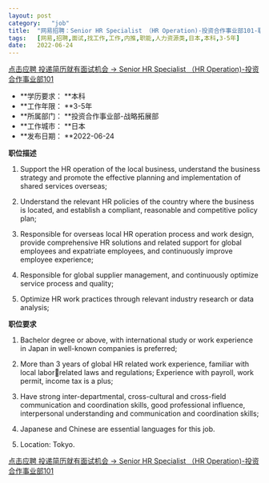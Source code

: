 ```yaml
---
layout:	post
category:	"job"
title:	"网易招聘：Senior HR Specialist （HR Operation)-投资合作事业部101-职能-人力资源类-日本本科3-5年"
tags:	[网易,招聘,面试,找工作,工作,内推,职能,人力资源类,日本,本科,3-5年]
date:	2022-06-24
---
```


[点击应聘 投递简历就有面试机会 ->  Senior HR Specialist （HR Operation)-投资合作事业部101](http://mobile.bole.netease.com/bole/boleDetail?id=40812&employeeId=346f03c3cda5f04c&key=all)



- **学历要求： **本科
- **工作年限： **3-5年
- **所属部门： **投资合作事业部-战略拓展部
- **工作城市： **日本
- **发布日期： **2022-06-24



**职位描述**

1. Support the HR operation of the local business, understand the business strategy and promote the effective planning and implementation of shared services overseas; 

2. Understand the relevant HR policies of the country where the business is located, and establish a compliant, reasonable and competitive policy plan; 

3. Responsible for overseas local HR operation process and work design, provide comprehensive HR solutions and related support for global employees and expatriate employees, and continuously improve employee experience; 

4. Responsible for global supplier management, and continuously optimize service process and quality; 

5. Optimize HR work practices through relevant industry research or data analysis; 



**职位要求**

1. Bachelor degree or above, with international study or work experience in Japan in well-known companies is preferred; 

2. More than 3 years of global HR related work experience, familiar with local laborrelated laws and regulations; Experience with payroll, work permit, income tax is a plus; 

3. Have strong inter-departmental, cross-cultural and cross-field communication and coordination skills, good professional influence, interpersonal understanding and communication and coordination skills; 

4. Japanese and Chinese are essential languages for this job. 

5. Location: Tokyo.



[点击应聘 投递简历就有面试机会 ->  Senior HR Specialist （HR Operation)-投资合作事业部101](http://mobile.bole.netease.com/bole/boleDetail?id=40812&employeeId=346f03c3cda5f04c&key=all)
